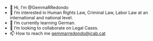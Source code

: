 - 👋 Hi, I’m @GemmaRRedondo
- 👀 I’m interested in Human Rights Law, Criminal Law, Labor Law at an international and national level.
- 🌱 I’m currently learning German.
- 💞️ I’m looking to collaborate on Legal Cases.
- 📫 How to reach me gemmarredondo@icab.cat

<!---
GemmaRRedondo/GemmaRRedondo is a ✨ special ✨ repository because its `README.md` (this file) appears on your GitHub profile.
You can click the Preview link to take a look at your changes.
--->
